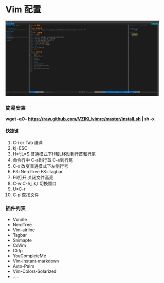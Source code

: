 # Vim 配置

![example.png](example.png)

###  简易安装
**wget -qO- https://raw.github.com/VZIKL/vimrc/master/install.sh | sh -x**


####   快捷键
1. C-i or Tab 编译
2. kj=ESC
3. H=^,L=$ 普通模式下H和L移动到行首和行尾
4. 命令行中 C-a到行首 C-e到行尾
5. C-x 改变普通模式下左侧行号
6. F3=NerdTree F8=Tagbar
7. F6打开,关闭文件高亮
8. C-w C-h,j,k,l 切换窗口
9. U=C-r
10. C-p 查找文件


###  插件列表
- Vundle
- NerdTree
- Vim-airline
- Tagbar
- Snimapte
- CoVim
- Ctrlp
- YouCompleteMe
- Vim-instant-markdown
- Auto-Pairs
- Vim-Colors-Solarized
- .....

